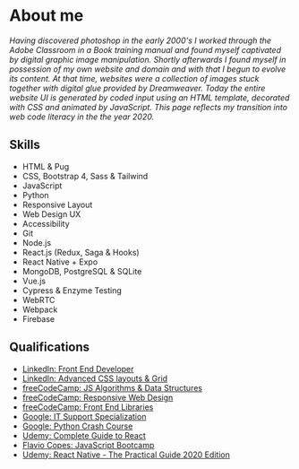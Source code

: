 # About me

*Having discovered photoshop in the early 2000's I worked through the Adobe Classroom in a Book training manual and found myself captivated by digital graphic image manipulation. Shortly afterwards I found myself in possession of my own website and domain and with that I begun to evolve its content. At that time, websites were a collection of images stuck together with digital glue provided by Dreamweaver. Today the entire website UI is generated by coded input using an HTML template, decorated with CSS and animated by JavaScript. This page reflects my transition into web code literacy in the the year 2020.*

## Skills
- HTML & Pug
- CSS, Bootstrap 4, Sass & Tailwind
- JavaScript
- Python
- Responsive Layout
- Web Design UX
- Accessibility
- Git
- Node.js
- React.js (Redux, Saga & Hooks)
- React Native + Expo
- MongoDB, PostgreSQL & SQLite
- Vue.js
- Cypress & Enzyme Testing
- WebRTC
- Webpack
- Firebase

## Qualifications
 - [LinkedIn: Front End Developer](https://github.com/Peter-Easterbrook/Repository/blob/master/CertificateOfCompletion_Become%20a%20Front-End%20Web%20Developer%20(1).pdf)
 - [LinkedIn: Advanced CSS layouts & Grid](https://github.com/Peter-Easterbrook/Repository/blob/master/CertificateOfCompletion_CSS_%20Advanced%20Layouts%20with%20Grid.pdf)
 - [freeCodeCamp: JS Algorithms & Data Structures](https://www.freecodecamp.org/certification/fcc37ed5d52-0362-42c4-a9a0-fadf438edd30/javascript-algorithms-and-data-structures)
 - [freeCodeCamp: Responsive Web Design](https://www.freecodecamp.org/certification/fcc37ed5d52-0362-42c4-a9a0-fadf438edd30/responsive-web-design)
 - [freeCodeCamp: Front End Libraries](https://www.freecodecamp.org/certification/fcc37ed5d52-0362-42c4-a9a0-fadf438edd30/front-end-libraries)
 - [Google: IT Support Specialization](https://www.youracclaim.com/badges/62085c98-af57-4278-b0b4-6586cf42ff0d/linked_in_profile)
 - [Google: Python Crash Course](https://www.coursera.org/account/accomplishments/certificate/VN3EKPL25CN7)
 - [Udemy: Complete Guide to React](https://github.com/Peter-Easterbrook/Repository/blob/master/Udemy-React-2020.jpg)
 - [Flavio Copes: JavaScript Bootcamp](https://github.com/Peter-Easterbrook/Repository/blob/master/copes-jsbootcamp.pdf)
 - [Udemy: React Native - The Practical Guide 2020 Edition](https://www.udemy.com/certificate/UC-8a31bb56-f477-4fe6-bb31-6677a84652ed/)

